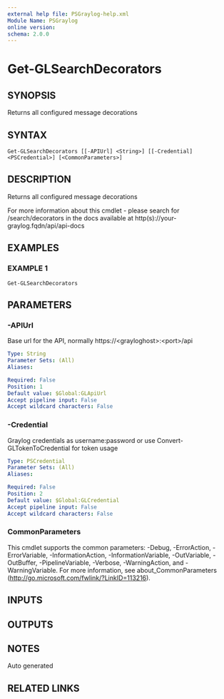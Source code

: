 ```yaml
---
external help file: PSGraylog-help.xml
Module Name: PSGraylog
online version:
schema: 2.0.0
---
```


# Get-GLSearchDecorators

## SYNOPSIS
Returns all configured message decorations

## SYNTAX

```
Get-GLSearchDecorators [[-APIUrl] <String>] [[-Credential] <PSCredential>] [<CommonParameters>]
```

## DESCRIPTION
Returns all configured message decorations


For more information about this cmdlet - please search for /search/decorators in the docs available at http(s)://your-graylog.fqdn/api/api-docs

## EXAMPLES

### EXAMPLE 1
```
Get-GLSearchDecorators
```

## PARAMETERS

### -APIUrl
Base url for the API, normally https://\<grayloghost\>:\<port\>/api

```yaml
Type: String
Parameter Sets: (All)
Aliases:

Required: False
Position: 1
Default value: $Global:GLApiUrl
Accept pipeline input: False
Accept wildcard characters: False
```

### -Credential
Graylog credentials as username:password or use Convert-GLTokenToCredential for token usage

```yaml
Type: PSCredential
Parameter Sets: (All)
Aliases:

Required: False
Position: 2
Default value: $Global:GLCredential
Accept pipeline input: False
Accept wildcard characters: False
```

### CommonParameters
This cmdlet supports the common parameters: -Debug, -ErrorAction, -ErrorVariable, -InformationAction, -InformationVariable, -OutVariable, -OutBuffer, -PipelineVariable, -Verbose, -WarningAction, and -WarningVariable. For more information, see about_CommonParameters (http://go.microsoft.com/fwlink/?LinkID=113216).

## INPUTS

## OUTPUTS

## NOTES
Auto generated

## RELATED LINKS

